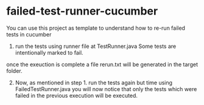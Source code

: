 # failed-test-runner-cucumber
You can use this project as template to understand how to re-run failed tests in cucumber

1. run the tests using runner file at TestRunner.java
Some tests are intentionally marked to fail.

once the exeuction is complete a file rerun.txt will be generated in the target folder.

2. Now, as mentioned in step 1. run the tests again but time using FailedTestRunner.java
you will now notice that only the tests which were failed in the previous execution will be executed.


